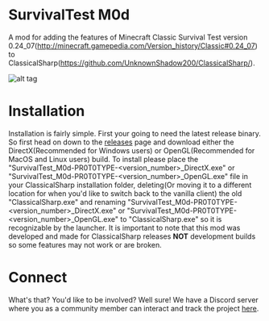 # SurvivalTest M0d

A mod for adding the features of Minecraft Classic Survival Test version 0.24_07(http://minecraft.gamepedia.com/Version_history/Classic#0.24_07) to ClassicalSharp(https://github.com/UnknownShadow200/ClassicalSharp/).

![alt tag](http://videoerror.x10.mx/uploads/screenshot_14-01-2017-15-23-03.png)

# Installation

Installation is fairly simple. First your going to need the latest release binary. So first head on down to the [releases](https://github.com/videoerror/SurvivalTest-M0d/releases) page and download either the DirectX(Recommended for Windows users) or OpenGL(Recommended for MacOS and Linux users) build. To install please place the "SurvivalTest_M0d-PR0T0TYPE-\<version_number\>\_DirectX.exe" or "SurvivalTest_M0d-PR0T0TYPE-\<version_number\>\_OpenGL.exe" file in your ClassicalSharp installation folder, deleting\(Or moving it to a different location for when you'd like to switch back to the vanilla client\) the old "ClassicalSharp.exe" and renaming "SurvivalTest_M0d-PR0T0TYPE-\<version_number\>\_DirectX.exe" or "SurvivalTest_M0d-PR0T0TYPE-\<version_number\>\_OpenGL.exe" to "ClassicalSharp.exe" so it is recognizable by the launcher. It is important to note that this mod was developed and made for ClassicalSharp releases __NOT__ development builds so some features may not work or are broken.

# Connect

What's that? You'd like to be involved? Well sure! We have a Discord server where you as a community member can interact and track the project [here](https://discord.gg/Ct82V8f).
